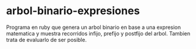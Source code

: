 # arbol-binario-expresiones

Programa en ruby que genera un arbol binario en base a una expresion matematica  y muestra recorridos infijo, prefijo y postfijo del arbol. Tambien trata de evaluarlo de ser posible.
